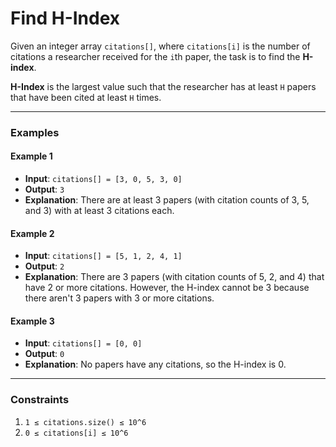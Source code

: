 # Find H-Index

Given an integer array `citations[]`, where `citations[i]` is the number of citations a researcher received for the `i`th paper, the task is to find the **H-index**.

**H-Index** is the largest value such that the researcher has at least `H` papers that have been cited at least `H` times.

---

### Examples

#### Example 1
- **Input**: `citations[] = [3, 0, 5, 3, 0]`
- **Output**: `3`
- **Explanation**: There are at least 3 papers (with citation counts of 3, 5, and 3) with at least 3 citations each.

#### Example 2
- **Input**: `citations[] = [5, 1, 2, 4, 1]`
- **Output**: `2`
- **Explanation**: There are 3 papers (with citation counts of 5, 2, and 4) that have 2 or more citations. However, the H-index cannot be 3 because there aren't 3 papers with 3 or more citations.

#### Example 3
- **Input**: `citations[] = [0, 0]`
- **Output**: `0`
- **Explanation**: No papers have any citations, so the H-index is 0.

---

### Constraints

1. `1 ≤ citations.size() ≤ 10^6`
2. `0 ≤ citations[i] ≤ 10^6`
